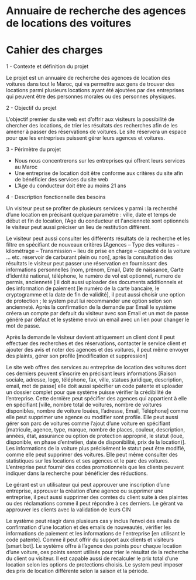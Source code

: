 # Annuaire de recherche des agences de locations des voitures


# Cahier des charges


1 - Contexte et définition du projet

Le projet est un annuaire de recherche des agences de location des voitures dans tout le Maroc, qui va permettre aux gens de trouver des locations parmi plusieurs locations ayant été ajoutées par des entreprises qui peuvent être des personnes morales ou des personnes physiques.

2 - Objectif du projet

L’objectif premier du site web est d’offrir aux visiteurs la possibilité de chercher des locations, de trier les résultats des recherches afin de les amener à passer des réservations de voitures.
Le site réservera un espace pour que les entreprises puissent gérer leurs agences et voitures.

3 - Périmètre du projet

-	Nous nous concentrerons sur les entreprises qui offrent leurs services au Maroc 
-	Une entreprise de location doit être conforme aux critères du site afin de bénéficier des services du site web
-	L’Age du conducteur doit être au moins 21 ans 

4 - Description fonctionnelle des besoins

Un visiteur peut se profiter de plusieurs services y parmi : la recherché d’une location en précisant quelque paramètre : ville, date et temps de début et fin de location, l’Age du conducteur et l'ancienneté sont optionnels le visiteur peut aussi préciser un lieu de restitution diffèrent.

Le visiteur peut aussi consulter les différents résultats de la recherche et les filtre en spécifiant de nouveaux critères [Agences – Type des voitures – kilométrage – Transmission – lieu de prise en charge – capacité de la voiture … etc. réservoir de carburant plein ou non], après la consultation des résultats le visiteur peut passer une réservation en fournissant des informations personnelles [nom, prénom, Email, Date de naissance, Carte d’identité national, téléphone, le numéro de vol est optionnel, numero de permis, ancienneté ]
il doit aussi uploader des documents additionnels et des information de paiement [le numéro de la carte bancaire, le cryptogramme et la date de fin de validité], il peut aussi choisir une option de protection ; le system peut lui recommander une option selon son ancienneté. Après la confirmation de la demande par Email le système créera un compte par default du visiteur avec son Email et un mot de passe généré par défaut et le système envoi un email avec un lien pour changer le mot de passe.

Après la demande le visiteur devient attiquement un client dont il peut effectuer des recherches et des réservations, contacter le service client et ajouter des avis et noter des agences et des voitures, il peut même envoyer des plaints, gérer son profile [modification et suppression]

Le site web offres des services au entreprise de location des voitures dont ces derniers peuvent s’inscrire en précisant leurs informations [Raison sociale, adresse, logo, téléphone, fax, ville, statues juridique, description, email, mot de passe] elle doit aussi spécifier un code patente et uploader un dossier complet pour que système puisse vérifier la crédibilité de l’entreprise. Cette dernière peut spécifier des agences qui appartient à elle en spécifiant [ville, nombre total de voitures, nombre de voitures disponibles, nombre de voiture louées, l’adresse, Email, Téléphone] comme elle peut supprimer une agence ou modifier sont profile. Elle peut aussi gérer son parc de voitures comme l’ajout d’une voiture en spécifiant [matricule, agence, type, marque, nombre de places, couleur, description, années, état, assurance ou option de protection approprié, le statut (loué, disponible, en phase d’entretien, date de disponibilité, prix de la location)]. Les informations de la voiture plus précisément le statut peut être modifié, comme elle peut supprimer des voitures. Elle peut même consulter des statistiques sur les locations et ses agences et le parc des voitures.
L’entreprise peut fournir des codes promotionnels que les clients peuvent indiquer dans la recherche pour bénéficier des réductions.

Le gérant est un utilisateur qui peut approuver une inscription d’une entreprise, approuver la création d’une agence ou supprimer une entreprise, il peut aussi supprimer des comtes du client suite à des plaintes ou des réclamations comme il peut répondre à ces derniers.
Le gérant va approuver les clients avec la validation de leurs CIN

Le système peut réagir dans plusieurs cas y inclus l’envoi des emails de confirmation d’une location et des emails de nouveautés, vérifier les informations de paiement et les informations de l'entreprise [en utilisant le code patente]. Comme il peut offrir du support aux clients et visiteurs [smart bot].
Le système offre à l’agence des points pour chaque location d’une voiture, ces points seront utilisés pour trier le résultat de la recherche du client ou visiteur. Il est capable aussi de recalculer le prix total d’une location selon les options de protections choisis.
Le system peut imposer des prix de location différente selon la saison et la période.
